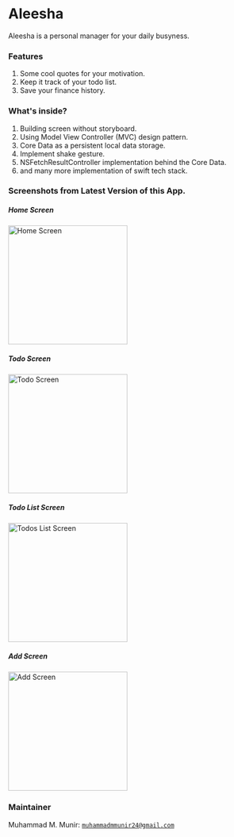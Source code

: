 # Aleesha

Aleesha is a personal manager for your daily busyness.

### Features

1. Some cool quotes for your motivation.
2. Keep it track of your todo list.
3. Save your finance history.

### What's inside?
1. Building screen without storyboard.
2. Using Model View Controller (MVC) design pattern.
3. Core Data as a persistent local data storage.
4. Implement shake gesture.
5. NSFetchResultController implementation behind the Core Data.
6. and many more implementation of swift tech stack.

### Screenshots from Latest Version of this App.

##### Home Screen

<img alt="Home Screen" src="https://github.com/muhammadmmunir/Aleesha/blob/dev/griffin/screenshots/homescreen.png" width="240" />

##### Todo Screen

<img alt="Todo Screen" src="https://github.com/muhammadmmunir/Aleesha/blob/dev/griffin/screenshots/todoscreen.png" width="240" />

##### Todo List Screen

<img alt="Todos List Screen" src="https://github.com/muhammadmmunir/Aleesha/blob/dev/griffin/screenshots/todolistscreen.png" width="240" />

##### Add Screen

<img alt="Add Screen" src="https://github.com/muhammadmmunir/Aleesha/blob/dev/griffin/screenshots/addscreen.png" width="240" />



### Maintainer

Muhammad M. Munir: [`muhammadmmunir24@gmail.com`](muhammadmmunir24@gmail.com)
